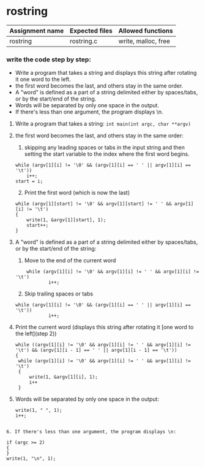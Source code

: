# rostring

| Assignment name | Expected files | Allowed functions |
| --------------- | -------------  | ----------------- |
| rostring        | rostring.c     | write, malloc, free             |

### write the code step by step:
* Write a program that takes a string and displays this string after rotating it one word to the left.
* the first word becomes the last, and others stay in the same order.
* A "word" is defined as a part of a string delimited either by spaces/tabs, or by the start/end of the string.
* Words will be separated by only one space in the output.
* If there's less than one argument, the program displays \n.

1. Write a program that takes a string: ``` int	main(int argc, char **argv) ```
2. the first word becomes the last, and others stay in the same order:
	1. skipping any leading spaces or tabs in the input string and then setting the start variable to the index where the first word begins.
	```
 	while (argv[1][i] != '\0' && (argv[1][i] == ' ' || argv[1][i] == '\t'))
		i++;
	start = i;
 	```
   	2.  Print the first word (which is now the last)
	```
 	while (argv[1][start] != '\0' && argv[1][start] != ' ' && argv[1][i] != '\t')
	{
		write(1, &argv[1][start], 1);
		start++;
	}
 	```
3. A "word" is defined as a part of a string delimited either by spaces/tabs, or by the start/end of the string:
	
 	1. Move to the end of the current word
	```
    	while (argv[1][i] != '\0' && argv[1][i] != ' ' && argv[1][i] != '\t')
                i++;
 	```
 
   	2. Skip trailing spaces or tabs
	```
	while (argv[1][i] != '\0' && (argv[1][i] == ' ' || argv[1][i] == '\t'))
                i++;
   	```
    
4. Print the current word (displays this string after rotating it [one word to the left](step 2))

   ```
   while ((argv[1][i] != '\0' && argv[1][i] != ' ' && argv[1][i] != '\t') && (argv[1][i - 1] == ' ' || argv[1][i - 1] == '\t'))
   {
	while (argv[1][i] != '\0' && argv[1][i] != ' ' && argv[1][i] != '\t')
	{
		write(1, &argv[1][i], 1);
		i++
 	}
   ```

5.  Words will be separated by only one space in the output:

    ```
   	write(1, " ", 1);
	i++;
   ```

6. If there's less than one argument, the program displays \n:

```
	if (argc >= 2)
	{
	}
	write(1, "\n", 1);
```
